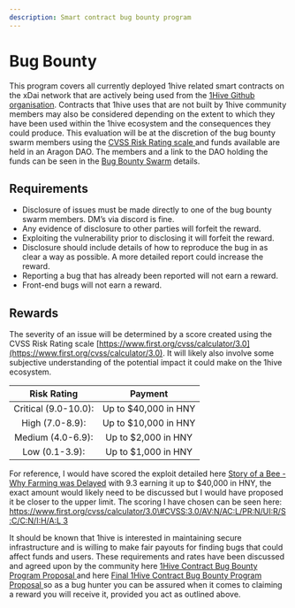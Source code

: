 ```yaml
---
description: Smart contract bug bounty program
---
```


# Bug Bounty

This program covers all currently deployed 1hive related smart contracts on the xDai network that are actively being used from the [1Hive Github organisation](https://github.com/1Hive/). Contracts that 1hive uses that are not built by 1hive community members may also be considered depending on the extent to which they have been used within the 1hive ecosystem and the consequences they could produce. This evaluation will be at the discretion of the bug bounty swarm members using the [CVSS Risk Rating scale ](https://www.first.org/cvss/calculator/3.0)and funds available are held in an Aragon DAO. The members and a link to the DAO holding the funds can be seen in the [Bug Bounty Swarm](../swarms/bug-bounty.md) details.

## Requirements

* Disclosure of issues must be made directly to one of the bug bounty swarm members. DM’s via discord is fine.
* Any evidence of disclosure to other parties will forfeit the reward.
* Exploiting the vulnerability prior to disclosing it will forfeit the reward.
* Disclosure should include details of how to reproduce the bug in as clear a way as possible. A more detailed report could increase the reward.
* Reporting a bug that has already been reported will not earn a reward.
* Front-end bugs will not earn a reward.

## Rewards

The severity of an issue will be determined by a score created using the CVSS Risk Rating scale [https://www.first.org/cvss/calculator/3.0](https://www.first.org/cvss/calculator/3.0). It will likely also involve some subjective understanding of the potential impact it could make on the 1hive ecosystem.

| Risk Rating | Payment |
| :---: | :---: |
| Critical \(9.0-10.0\): | Up to $40,000 in HNY |
| High \(7.0-8.9\): | Up to $10,000 in HNY |
| Medium \(4.0-6.9\): | Up to $2,000 in HNY |
| Low \(0.1-3.9\): | Up to $1,000 in HNY |

For reference, I would have scored the exploit detailed here [Story of a Bee - Why Farming was Delayed](https://forum.1hive.org/t/story-of-a-bee-why-farming-was-delayed/875) with 9.3 earning it up to $40,000 in HNY, the exact amount would likely need to be discussed but I would have proposed it be closer to the upper limit. The scoring I have chosen can be seen here: [https://www.first.org/cvss/calculator/3.0\#CVSS:3.0/AV:N/AC:L/PR:N/UI:R/S:C/C:N/I:H/A:L 3](https://www.first.org/cvss/calculator/3.0#CVSS:3.0/AV:N/AC:L/PR:N/UI:R/S:C/C:N/I:H/A:L)

It should be known that 1hive is interested in maintaining secure infrastructure and is willing to make fair payouts for finding bugs that could affect funds and users. These requirements and rates have been discussed and agreed upon by the community here [1Hive Contract Bug Bounty Program Proposal ](https://forum.1hive.org/t/1hive-contract-bug-bounty-program-proposal/978)and here [Final 1Hive Contract Bug Bounty Program Proposal ](https://forum.1hive.org/t/final-1hive-contract-bug-bounty-program-proposal/1339)so as a bug hunter you can be assured when it comes to claiming a reward you will receive it, provided you act as outlined above.

